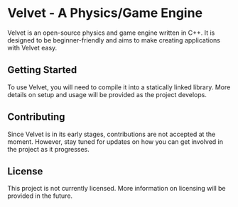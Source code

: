 # Velvet - A Physics/Game Engine

Velvet is an open-source physics and game engine written in C++. It is designed to be beginner-friendly and aims to make creating applications with Velvet easy.

## Getting Started

To use Velvet, you will need to compile it into a statically linked library. More details on setup and usage will be provided as the project develops.

## Contributing

Since Velvet is in its early stages, contributions are not accepted at the moment. However, stay tuned for updates on how you can get involved in the project as it progresses.

## License

This project is not currently licensed. More information on licensing will be provided in the future.